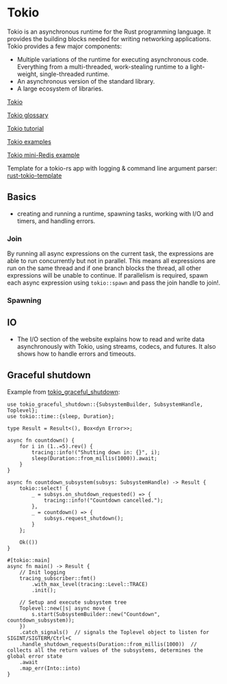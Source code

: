 # Tokio

Tokio is an asynchronous runtime for the Rust programming language. It provides the building blocks needed for writing networking applications.
Tokio provides a few major components:

- Multiple variations of the runtime for executing asynchronous code. Everything from a multi-threaded, work-stealing runtime to a light-weight, single-threaded runtime.
- An asynchronous version of the standard library.
- A large ecosystem of libraries.

[Tokio]( https://tokio.rs/ )

[Tokio glossary]( https://tokio.rs/tokio/glossary )

[Tokio tutorial]( https://tokio.rs/tokio/tutorial )

[Tokio examples]( https://github.com/tokio-rs/tokio/tree/master/examples )

[Tokio mini-Redis example]( https://github.com/tokio-rs/mini-redis )

Template for a tokio-rs app with logging & command line argument parser: [rust-tokio-template]( https://github.com/Finomnis/rust-tokio-template/tree/main )

## Basics

- creating and running a runtime, spawning tasks, working with I/O and timers, and handling errors.

### Join

By running all async expressions on the current task, the expressions are able to run concurrently but not in parallel. This means all expressions are run on the same thread and if one branch blocks the thread, all other expressions will be unable to continue. If parallelism is required, spawn each async expression using `tokio::spawn` and pass the join handle to join!.

### Spawning

## IO

- The I/O section of the website explains how to read and write data asynchronously with Tokio, using streams, codecs, and futures. It also shows how to handle errors and timeouts.

## Graceful shutdown

Example from [tokio_graceful_shutdown]( https://docs.rs/tokio-graceful-shutdown/latest/tokio_graceful_shutdown/ ):

```rust,ignore
use tokio_graceful_shutdown::{SubsystemBuilder, SubsystemHandle, Toplevel};
use tokio::time::{sleep, Duration};

type Result = Result<(), Box<dyn Error>>;

async fn countdown() {
    for i in (1..=5).rev() {
        tracing::info!("Shutting down in: {}", i);
        sleep(Duration::from_millis(1000)).await;
    }
}

async fn countdown_subsystem(subsys: SubsystemHandle) -> Result {
    tokio::select! {
        _ = subsys.on_shutdown_requested() => {
            tracing::info!("Countdown cancelled.");
        },
        _ = countdown() => {
            subsys.request_shutdown();
        }
    };

    Ok(())
}

#[tokio::main]
async fn main() -> Result {
    // Init logging
    tracing_subscriber::fmt()
        .with_max_level(tracing::Level::TRACE)
        .init();

    // Setup and execute subsystem tree
    Toplevel::new(|s| async move {
        s.start(SubsystemBuilder::new("Countdown", countdown_subsystem));
    })
    .catch_signals()  // signals the Toplevel object to listen for SIGINT/SIGTERM/Ctrl+C
    .handle_shutdown_requests(Duration::from_millis(1000))  // collects all the return values of the subsystems, determines the global error state
    .await
    .map_err(Into::into)
}
```
